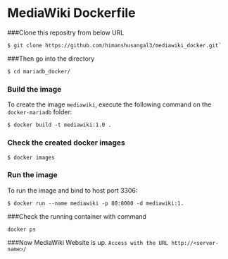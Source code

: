 # MediaWiki Dockerfile

###Clone this repositry from below URL
```
$ git clone https://github.com/himanshusangal3/mediawiki_docker.git`
```

###Then go into the directory
```
$ cd mariadb_docker/
```

### Build the image

To create the image `mediawiki`, execute the following command on the `docker-mariadb` folder:

```
$ docker build -t mediawiki:1.0 .
```


### Check the created docker images
```
$ docker images
```
### Run the image

To run the image and bind to host port 3306:

```
$ docker run --name mediawiki -p 80:8080 -d mediawiki:1.
```

###Check the running container with  command
```
docker ps
```

###Now MediaWiki Website is up.
`Access with the URL http://<server-name>/`

